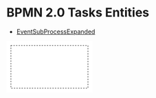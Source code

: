 # BPMN 2.0 Tasks Entities


- [EventSubProcessExpanded](./event-sub-process-expanded.md)  
<img src="./event-sub-process-expanded.png" width="200"/>
